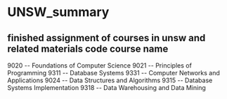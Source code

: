# UNSW_summary
finished assignment of courses in unsw and related materials
code 		course name
--------------------------------------------------- 
9020 -- Foundations of Computer Science
9021 -- Principles of Programming
9311 -- Database Systems
9331 -- Computer Networks and Applications
9024 -- Data Structures and Algorithms
9315 -- Database Systems Implementation
9318 -- Data Warehousing and Data Mining
